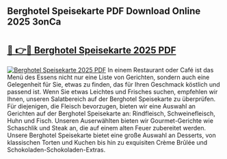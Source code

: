## Berghotel Speisekarte PDF Download Online 2025 3onCa

# <h2><a href="http://gc9l415.nevu.top/?p=Berghotel+Speisekarte">🔗 👉🔴 Berghotel Speisekarte 2025 PDF</a></h2>

[![Berghotel Speisekarte 2025 PDF](https://i.imgur.com/dBaPXMq.png)](http://gc9l415.nevu.top/?p=Berghotel+Speisekarte)
In einem Restaurant oder Café ist das Menü des Essens nicht nur eine Liste von Gerichten, sondern auch eine Gelegenheit für Sie, etwas zu finden, das für Ihren Geschmack köstlich und passend ist. Wenn Sie etwas Leichtes und Frisches suchen, empfehlen wir Ihnen, unseren Salatbereich auf der Berghotel Speisekarte zu überprüfen. Für diejenigen, die Fleisch bevorzugen, bieten wir eine Auswahl an Gerichten auf der Berghotel Speisekarte an: Rindfleisch, Schweinefleisch, Huhn und Fisch. Unseren Auserwählten bieten wir Gourmet-Gerichte wie Schaschlik und Steak an, die auf einem alten Feuer zubereitet werden. Unsere Berghotel Speisekarte bietet eine große Auswahl an Desserts, von klassischen Torten und Kuchen bis hin zu exquisiten Crème Brûlée und Schokoladen-Schokoladen-Extras.
